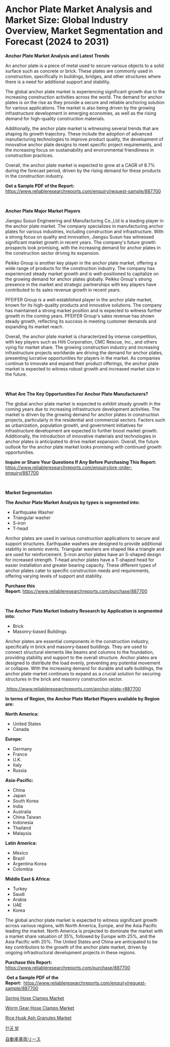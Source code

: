 <p><h1>Anchor Plate Market Analysis and Market Size: Global Industry Overview, Market Segmentation and Forecast (2024 to 2031)</h1></p><p><strong>Anchor Plate Market Analysis and Latest Trends</strong></p>
<p><p>An anchor plate is a piece of metal used to secure various objects to a solid surface such as concrete or brick. These plates are commonly used in construction, specifically in buildings, bridges, and other structures where there is a need for additional support and stability.</p><p>The global anchor plate market is experiencing significant growth due to the increasing construction activities across the world. The demand for anchor plates is on the rise as they provide a secure and reliable anchoring solution for various applications. The market is also being driven by the growing infrastructure development in emerging economies, as well as the rising demand for high-quality construction materials.</p><p>Additionally, the anchor plate market is witnessing several trends that are shaping its growth trajectory. These include the adoption of advanced manufacturing technologies to improve product quality, the development of innovative anchor plate designs to meet specific project requirements, and the increasing focus on sustainability and environmental friendliness in construction practices. </p><p>Overall, the anchor plate market is expected to grow at a CAGR of 8.7% during the forecast period, driven by the rising demand for these products in the construction industry.</p></p>
<p><strong>Get a Sample PDF of the Report:&nbsp;</strong> <a href="https://www.reliableresearchreports.com/enquiry/request-sample/887700">https://www.reliableresearchreports.com/enquiry/request-sample/887700</a></p>
<p>&nbsp;</p>
<p><strong>Anchor Plate Major Market Players</strong></p>
<p><p>Jiangsu Susun Engineering and Manufacturing Co.,Ltd is a leading player in the anchor plate market. The company specializes in manufacturing anchor plates for various industries, including construction and infrastructure. With a strong focus on quality and innovation, Jiangsu Susun has witnessed significant market growth in recent years. The company's future growth prospects look promising, with the increasing demand for anchor plates in the construction sector driving its expansion.</p><p>Peikko Group is another key player in the anchor plate market, offering a wide range of products for the construction industry. The company has experienced steady market growth and is well-positioned to capitalize on the growing demand for anchor plates globally. Peikko Group's strong presence in the market and strategic partnerships with key players have contributed to its sales revenue growth in recent years.</p><p>PFEIFER Group is a well-established player in the anchor plate market, known for its high-quality products and innovative solutions. The company has maintained a strong market position and is expected to witness further growth in the coming years. PFEIFER Group's sales revenue has shown steady growth, reflecting its success in meeting customer demands and expanding its market reach.</p><p>Overall, the anchor plate market is characterized by intense competition, with key players such as Hilti Corporation, CMC Rescue, Inc., and others vying for market share. The growing construction industry and increasing infrastructure projects worldwide are driving the demand for anchor plates, presenting lucrative opportunities for players in the market. As companies continue to innovate and expand their product offerings, the anchor plate market is expected to witness robust growth and increased market size in the future.</p></p>
<p>&nbsp;</p>
<p><strong>What Are The Key Opportunities For Anchor Plate Manufacturers?</strong></p>
<p><p>The global anchor plate market is expected to exhibit steady growth in the coming years due to increasing infrastructure development activities. The market is driven by the growing demand for anchor plates in construction projects, particularly in the residential and commercial sectors. Factors such as urbanization, population growth, and government initiatives for infrastructure development are expected to further boost market growth. Additionally, the introduction of innovative materials and technologies in anchor plates is anticipated to drive market expansion. Overall, the future outlook for the anchor plate market looks promising with continued growth opportunities.</p></p>
<p><strong>Inquire or Share Your Questions If Any Before Purchasing This Report:</strong> <a href="https://www.reliableresearchreports.com/enquiry/pre-order-enquiry/887700">https://www.reliableresearchreports.com/enquiry/pre-order-enquiry/887700</a></p>
<p>&nbsp;</p>
<p><strong>Market Segmentation</strong></p>
<p><strong>The Anchor Plate Market Analysis by types is segmented into:</strong></p>
<p><ul><li>Earthquake Washer</li><li>Triangular washer</li><li>S-iron</li><li>T-head</li></ul></p>
<p><p>Anchor plates are used in various construction applications to secure and support structures. Earthquake washers are designed to provide additional stability in seismic events. Triangular washers are shaped like a triangle and are used for reinforcement. S-iron anchor plates have an S-shaped design for increased strength. T-head anchor plates have a T-shaped head for easier installation and greater bearing capacity. These different types of anchor plates cater to specific construction needs and requirements, offering varying levels of support and stability.</p></p>
<p><strong>Purchase this Report:&nbsp;</strong><a href="https://www.reliableresearchreports.com/purchase/887700">https://www.reliableresearchreports.com/purchase/887700</a></p>
<p>&nbsp;</p>
<p><strong>The Anchor Plate Market Industry Research by Application is segmented into:</strong></p>
<p><ul><li>Brick</li><li>Masonry-based Buildings</li></ul></p>
<p><p>Anchor plates are essential components in the construction industry, specifically in brick and masonry-based buildings. They are used to connect structural elements like beams and columns to the foundation, providing stability and support to the overall structure. Anchor plates are designed to distribute the load evenly, preventing any potential movement or collapse. With the increasing demand for durable and safe buildings, the anchor plate market continues to expand as a crucial solution for securing structures in the brick and masonry construction sector.</p></p>
<p><a href="https://www.reliableresearchreports.com/anchor-plate-r887700">&nbsp;https://www.reliableresearchreports.com/anchor-plate-r887700</a></p>
<p><strong>In terms of Region, the Anchor Plate Market Players available by Region are:</strong></p>
<p>
    <p> <strong> North America: </strong>
        <ul>
            <li>United States</li>
            <li>Canada</li>
        </ul>
        </p> 
    <p> <strong> Europe: </strong>
        <ul>
            <li>Germany</li>
            <li>France</li>
            <li>U.K.</li>
            <li>Italy</li>
            <li>Russia</li>
        </ul>
        </p> 
    <p> <strong> Asia-Pacific: </strong>
        <ul>
            <li>China</li>
            <li>Japan</li>
            <li>South Korea</li>
            <li>India</li>
            <li>Australia</li>
            <li>China Taiwan</li>
            <li>Indonesia</li>
            <li>Thailand</li>
            <li>Malaysia</li>
        </ul>
        </p> 
    <p> <strong> Latin America: </strong>
        <ul>
            <li>Mexico</li>
            <li>Brazil</li>
            <li>Argentina Korea</li>
            <li>Colombia</li>
        </ul>
        </p> 
    <p> <strong> Middle East & Africa: </strong>
        <ul>
            <li>Turkey</li>
            <li>Saudi</li>
            <li>Arabia</li>
            <li>UAE</li>
            <li>Korea</li>
        </ul>
    </p>
    </p>
<p><p>The global anchor plate market is expected to witness significant growth across various regions, with North America, Europe, and the Asia Pacific leading the market. North America is projected to dominate the market with a market share valuation of 35%, followed by Europe with 25%, and the Asia Pacific with 20%. The United States and China are anticipated to be key contributors to the growth of the anchor plate market, driven by ongoing infrastructural development projects in these regions.</p></p>
<p><strong>Purchase this Report: </strong><a href="https://www.reliableresearchreports.com/purchase/887700">https://www.reliableresearchreports.com/purchase/887700</a></p>
<p>&nbsp;<strong>Get a Sample PDF of the Report:&nbsp;&nbsp;</strong><a href="https://www.reliableresearchreports.com/enquiry/request-sample/887700">https://www.reliableresearchreports.com/enquiry/request-sample/887700</a></p>
<p><strong></strong></p>
<p><p><a href="https://github.com/myacatherineblakecaczo9vcsw/Market-Research-Report-List-2/blob/main/spring-hose-clamps-market.md">Spring Hose Clamps Market</a></p><p><a href="https://github.com/irfadac/Market-Research-Report-List-2/blob/main/worm-gear-hose-clamps-market.md">Worm Gear Hose Clamps Market</a></p><p><a href="https://issuu.com/reportprime-2/docs/rice-husk-ash-granules-market-size-2030.pptx">Rice Husk Ash Granules Market</a></p><p><a href="https://medium.com/@dunce678678/%EC%9D%B8%EA%B3%B5-%EB%B0%9C-%EC%8B%9C%EC%9E%A5%EC%9D%80-%EC%8B%9C%EC%9E%A5-%EC%A0%90%EC%9C%A0%EC%9C%A8-%EA%B7%9C%EB%AA%A8-%EB%B0%8F-2031%EB%85%84%EA%B9%8C%EC%A7%80%EC%9D%98-%ED%94%84%EB%A1%9C%EC%A0%9D%ED%8A%B8%EB%90%9C-%EC%98%88%EC%B8%A1%EC%97%90-%EC%B4%88%EC%A0%90%EC%9D%84-%EB%A7%9E%EC%B6%94%EA%B3%A0-%EC%9E%88%EC%8A%B5%EB%8B%88%EB%8B%A4-aafd9ec4c67f">인공 발</a></p><p><a href="https://medium.com/@dylanwright66/%E8%87%AA%E5%8B%95%E8%BB%8A%E3%81%AE%E3%83%95%E3%83%AA%E3%83%BC%E3%83%88%E3%83%AA%E3%83%BC%E3%82%B9%E5%B8%82%E5%A0%B4%E8%A6%8F%E6%A8%A1-cagr-%E3%83%88%E3%83%AC%E3%83%B3%E3%83%892024%E5%B9%B4%E3%81%8B%E3%82%892030%E5%B9%B4%E3%81%BE%E3%81%A7-54c27685c92b">自動車車両リース</a></p></p>